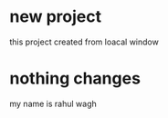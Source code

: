 # new project

this project created  from loacal window

# nothing changes 



my name is rahul wagh